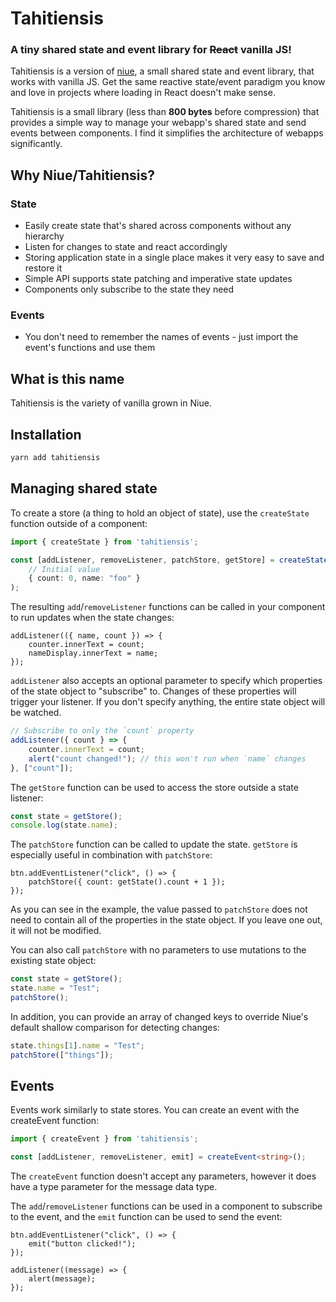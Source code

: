 # Tahitiensis

### A tiny shared state and event library for ~~React~~ vanilla JS!

Tahitiensis is a version of [niue](https://github.com/Merlin04/niue), a small shared state and event library, that works with vanilla JS. Get the same reactive state/event paradigm you know and love in projects where loading in React doesn't make sense.

Tahitiensis is a small library (less than **800 bytes** before compression) that provides a simple way to manage your webapp's shared state and send events between components. I find it simplifies the architecture of webapps significantly.

## Why Niue/Tahitiensis?

### State
- Easily create state that's shared across components without any hierarchy
- Listen for changes to state and react accordingly
- Storing application state in a single place makes it very easy to save and restore it
- Simple API supports state patching and imperative state updates
- Components only subscribe to the state they need

### Events
- You don't need to remember the names of events - just import the event's functions and use them

## What is this name

Tahitiensis is the variety of vanilla grown in Niue.

## Installation

```bash
yarn add tahitiensis
```

## Managing shared state

To create a store (a thing to hold an object of state), use the `createState` function outside of a component:

```ts
import { createState } from 'tahitiensis';

const [addListener, removeListener, patchStore, getStore] = createState(
    // Initial value
    { count: 0, name: "foo" }
);
```

The resulting `add`/`removeListener` functions can be called in your component to run updates when the state changes:

```tsx
addListener(({ name, count }) => {
    counter.innerText = count;
    nameDisplay.innerText = name;
});
```

`addListener` also accepts an optional parameter to specify which properties of the state object to "subscribe" to. Changes of these properties will trigger your listener. If you don't specify anything, the entire state object will be watched.

```ts
// Subscribe to only the `count` property
addListener({ count } => {
    counter.innerText = count;
    alert("count changed!"); // this won't run when `name` changes
}, ["count"]);
```

The `getStore` function can be used to access the store outside a state listener:

```ts
const state = getStore();
console.log(state.name);
```

The `patchStore` function can be called to update the state. `getStore` is especially useful in combination with `patchStore`:

```tsx
btn.addEventListener("click", () => {
    patchStore({ count: getState().count + 1 });
});
```

As you can see in the example, the value passed to `patchStore` does not need to contain all of the properties in the state object. If you leave one out, it will not be modified.

You can also call `patchStore` with no parameters to use mutations to the existing state object:

```ts
const state = getStore();
state.name = "Test";
patchStore();
```

In addition, you can provide an array of changed keys to override Niue's default shallow comparison for detecting changes:

```ts
state.things[1].name = "Test";
patchStore(["things"]);
```

## Events

Events work similarly to state stores. You can create an event with the createEvent function:

```ts
import { createEvent } from 'tahitiensis';

const [addListener, removeListener, emit] = createEvent<string>();
```

The `createEvent` function doesn't accept any parameters, however it does have a type parameter for the message data type.

The `add`/`removeListener` functions can be used in a component to subscribe to the event, and the `emit` function can be used to send the event:

```tsx
btn.addEventListener("click", () => {
    emit("button clicked!");
});

addListener((message) => {
    alert(message);
});
```